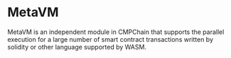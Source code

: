 # MetaVM
MetaVM is an independent module in CMPChain that supports the parallel execution for a large number of smart contract transactions written by solidity or other language supported by WASM.
